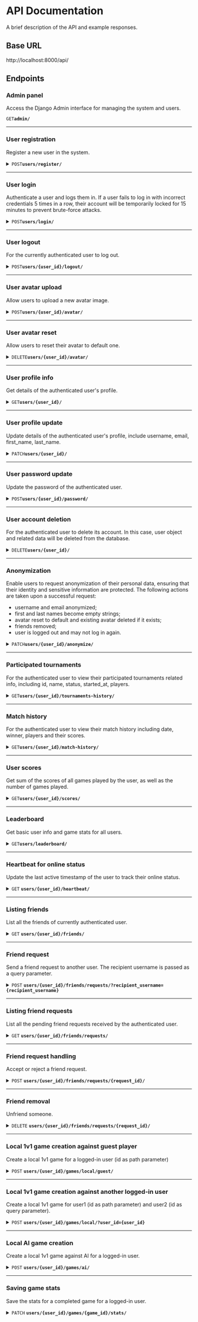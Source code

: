 # API Documentation

A brief description of the API and example responses.

## Base URL

http://localhost:8000/api/

## Endpoints

### Admin panel

Access the Django Admin interface for managing the system and users.

<code>GET</code><code><b>admin/</b></code>

---

### User registration

Register a new user in the system.

<details>
    <summary><code>POST</code><code><b>users/register/</b></code></summary>

- **Expected Request Body**:
  ```json
  {
    "username": "user1",
    "password1": "securepassword123",
    "password2": "securepassword123"
  }
  ```
- **Response**
  - **201**
    ```json
    {
      "id": 1,
      "username": "user1",
      "message": "User created."
    }
    ```
  - **400**
    ```json
    { "errors": { "username": ["A user with that username already exists."] } }
    ```
    ```json
    { "errors": { "password2": ["The two password fields didn’t match."] } }
    ```
    ```json
    {
      "errors": {
        "password2": [
          "This password is too short. It must contain at least 8 characters.",
          "This password is too common.",
          "This password is entirely numeric."
        ]
      }
    }
    ```

</details>

---

### User login

Authenticate a user and logs them in. If a user fails to log in with incorrect credentials 5 times in a row, their account will be temporarily locked for 15 minutes to prevent brute-force attacks.

<details>
    <summary><code>POST</code><code><b>users/login/</b></code></summary>

- **Expected Request Body**:
  ```json
  {
    "username": "user1",
    "password": "securepassword123"
  }
  ```
- **Response**
  - **200**
    ```json
    {
      "id": 1,
      "username": "user1",
      "message": "Login successful."
    }
    ```
  - **400**
    ```json
    { "errors": "User is already authenticated." }
    ```
  - **401**
    ```json
    { "errors": "Invalid password." }
    ```
    ```json
    { "errors": "Username does not exist." }
    ```
    ```json
    { "errors": "Username and password are required." }
    ```
  - **403**
    - When the user fails to log in due to incorrect credentials 5 times in a row
      ```json
      { "error": "Locked out due to too many login failures." }
      ```

</details>

---

### User logout

For the currently authenticated user to log out.

<details>
    <summary><code>POST</code><code><b>users/{user_id}/logout/</b></code></summary>

- **Response**
  - **200**
    ```json
    {
      "id": 1,
      "username": "user1",
      "message": "Logout successful."
    }
    ```
  - **401**
    ```json
    { "errors": "User is not authenticated." }
    ```

</details>

---

### User avatar upload

Allow users to upload a new avatar image.

<details>
    <summary><code>POST</code><code><b>users/{user_id}/avatar/</b></code></summary>

- **Expected Request Body**:
  The request should be a `multipart/form-data` request with the following field:
  `avatar: The avatar image file (JPG, JPEG, PNG) to be uploaded.`
- **Response**
  - **200**
    ```json
    {
      "id": 1,
      "username": "user1",
      "message": "Avatar updated.",
      "avatar_url": "/media/avatars/1/<filename>"
    }
    ```
  - **400**
    - When the file extension is not allowed
      ```json
      {
        "errors": {
          "avatar": [
            "File extension “gif” is not allowed. Allowed extensions are: jpg, jpeg, png."
          ]
        }
      }
      ```
    - When the file size exceeds the limit
      ```json
      {
        "errors": {
          "avatar": ["File size exceeds the limit <MAX_FILE_SIZE> MB."]
        }
      }
      ```
    - When no file is uploaded
      ```json
      { "errors": "No file uploaded." }
      ```
  - **401**
    ```json
    { "errors": "User is not authenticated." }
    ```

</details>

---

### User avatar reset

Allow users to reset their avatar to default one.

<details>
    <summary><code>DELETE</code><code><b>users/{user_id}/avatar/</b></code></summary>

- **Response**
  - **200**
    ```json
    {
      "id": 1,
      "username": "user1",
      "message": "Avatar reset.",
      "avatar_url": "/static/avatars/default.png"
    }
    ```
  - **401**
    ```json
    { "errors": "User is not authenticated." }
    ```

</details>

---

### User profile info

Get details of the authenticated user's profile.

<details>
    <summary><code>GET</code><code><b>users/{user_id}/</b></code></summary>

- **Response**
  - **200**
    ```json
    {
      "id": 1,
      "username": "user1",
      "avatar": "/media/avatars/1/<filename>",
      "email": "...",
      "first_name": "...",
      "last_name": "...",
      "total_wins": 10,
      "total_losses": 5
    }
    ```
  - **401**
    ```json
    { "errors": "User is not authenticated." }
    ```

</details>

---

### User profile update

Update details of the authenticated user's profile, include username, email, first_name, last_name.

<details>
    <summary><code>PATCH</code><code><b>users/{user_id}/</b></code></summary>

- **Expected Request Body**:
  ```json
  {
    "username": "test_update",
    "email": "test_update@email.com",
    "first_name": "test_update",
    "last_name": "test_update"
  }
  ```
- **Response**
  - **200**
    ```json
    {
      "id": 1,
      "username": "test_update",
      "message": "User profile updated."
    }
    ```
  - **401**
    ```json
    { "errors": "User is not authenticated." }
    ```

</details>

---

### User password update

Update the password of the authenticated user.

<details>
    <summary><code>POST</code><code><b>users/{user_id}/password/</b></code></summary>

- **Expected Request Body**:
  ```json
  {
    "old_password": "securepassword123",
    "new_password1": "securepassword456",
    "new_password2": "securepassword456"
  }
  ```
- **Response**
  - **200**
    ```json
    {
      "id": 1,
      "username": "user1",
      "message": "User password updated."
    }
    ```
  - **400**
    ```json
    {
      "errors": {
        "new_password2": ["The two password fields didn’t match."]
      }
    }
    ```
    ```json
    {
      "errors": {
        "new_password1": ["New password cannot be the same as the old one."]
      }
    }
    ```
  - **401**
    ```json
    { "errors": "User is not authenticated." }
    ```

</details>

---

### User account deletion

For the authenticated user to delete its account. In this case, user object and related data will be deleted from the database.

<details>
    <summary><code>DELETE</code><code><b>users/{user_id}/</b></code></summary>

- **Response**
  - **200**
    ```json
    {
      "id": 1,
      "username": "user1",
      "message": "Account deleted."
    }
    ```
  - **401**
    ```json
    { "errors": "User is not authenticated." }
    ```

</details>

---

### Anonymization

Enable users to request anonymization of their personal data, ensuring that their identity and sensitive information are protected. The following actions are taken upon a successful request:

- username and email anonymized;
- first and last names become empty strings;
- avatar reset to default and existing avatar deleted if it exists;
- friends removed;
- user is logged out and may not log in again.

<details>
    <summary><code>PATCH</code><code><b>users/{user_id}/anonymize/</b></code></summary>

- **Response**
  - **200**
    ```json
    { "message": "Your data has been anonymized. Logging out..." }
    ```
  - **400**
    ```json
    { "errors": "User is already anonymized." }
    ```
  - **401**
    ```json
    { "errors": "User is not authenticated." }
    ```

</details>

---

### Participated tournaments

For the authenticated user to view their participated tournaments related info, including id, name, status, started_at, players.

<details>
    <summary><code>GET</code><code><b>users/{user_id}/tournaments-history/</b></code></summary>

- **Response**
  - **200**
    ```json
    {
        "participated_tournaments": [
            {
                "id": 1,
                "name": "Player1's game",
                "status": "PENDING",
                "started_at": null,
                "players": [
                    "user1",
                    "user2",
                    "user3"
                ],
                "winner": "user1",
            }
            "... more items ..."
        ]
    }
    ```
  - **401**
    ```json
    { "errors": "User is not authenticated." }
    ```

</details>

---

### Match history

For the authenticated user to view their match history including date, winner, players and their scores.

<details>
    <summary><code>GET</code><code><b>users/{user_id}/match-history/</b></code></summary>

- **Response**
  - **200**
    ```json
    {
        "match_history": [
            {
                "game_id": 2,
                "date_played": "YYYY-MM-DDTHH:MM:SS.sssZ",
                "player1:": "user1",
                "player2": "user2",
                "winner": "user2",
                "player1_score": 7,
                "player2_score": 10
            },
            {
                "game_id": 1,
                "date_played": "YYYY-MM-DDTHH:MM:SS.sssZ",
                "player1:": "user1",
                "player2": "user2",
                "winner": "user1",
                "player1_score": 10,
                "player2_score": 8
            }
            "... more items ..."
        ]
    }
    ```
  - **401**
    ```json
    { "errors": "User is not authenticated." }
    ```

</details>

---

### User scores

Get sum of the scores of all games played by the user, as well as the number of games played.

<details>
    <summary><code>GET</code><code><b>users/{user_id}/scores/</b></code></summary>

- **Response**
  - **200**
    ```json
    {
        "sum_of_scores": 100,
        "total_games": 10
    }
    ```
  - **401**
    ```json
    { "errors": "User is not authenticated." }
    ```

</details>

---

### Leaderboard

Get basic user info and game stats for all users.

<details>
    <summary><code>GET</code><code><b>users/leaderboard/</b></code></summary>

- **Response**
  - **200**
    ```json
    [
        {
            "id": 1,
            "username": "user1",
            "avatar": "/media/avatars/1/<filename>",
            "total_wins": 10,
            "win_rate": 75.0,
            "rank": 1,
        },
        {
            "id": 2,
            "username": "user2",
            "avatar": "/media/avatars/2/<filename>",
            "total_wins": 10,
            "win_rate": 50.0,
            "rank": 2,
        }
        "... more items ..."
    ]
    ```

</details>

---

### Heartbeat for online status

Update the last active timestamp of the user to track their online status.

<details>
    <summary>
        <code>GET</code>
        <code><b>users/{user_id}/heartbeat/</b></code>
    </summary>

- **Response**
  - **200**
    ```json
    { "message": "Heartbeat updated." }
    ```
  - **401**
    ```json
    { "errors": "User is not authenticated." }
    ```

</details>

---

### Listing friends

List all the friends of currently authenticated user.

<details>
    <summary>
        <code>GET</code>
        <code><b>users/{user_id}/friends/</b></code>
    </summary>

- **Response**
  - **200**
    ```json
    {
        "friends": [
            {
                "id": 2,
                "username": "user2",
                "avatar": "/media/avatars/2/<filename>"
            }
            "... more items ..."
        ]
    }
    ```
  - **401**
    - When the user is not authenticated
      ```json
      { "errors": "User is not authenticated." }
      ```

</details>

---

### Friend request

Send a friend request to another user. The recipient username is passed as a query parameter.

<details>
    <summary>
        <code>POST</code>
        <code><b>users/{user_id}/friends/requests/?recipient_username={recipient_username}</b></code>
    </summary>

- **Response**
  - **201**
    ```json
    { "message": "Friend request sent." }
    ```
  - **400**
    - When the user_id in url matches the authenticated user's id
      ```json
      { "errors": "You cannot send a friend request to yourself." }
      ```
    - When no recipient_username query param is passed
      ```json
      { "errors": "Missing recipient_username query parameter." }
      ```
    - When the same request has been sent earlier
      ```json
      { "errors": "Friend request already sent." }
      ```
    - When recipient is already a friend of the user
      ```json
      { "errors": "Already friends with this user." }
      ```
  - **401**
    - When the user is not authenticated
      ```json
      { "errors": "User is not authenticated." }
      ```
  - **404**
    - When the recipient's id does not exist in database
      ```json
      { "errors": "Recipient of the friend request not found." }
      ```

</details>

---

### Listing friend requests

List all the pending friend requests received by the authenticated user.

<details>
    <summary>
        <code>GET</code>
        <code><b>users/{user_id}/friends/requests/</b></code>
    </summary>

- **Response**
  - **200**
    ```json
    {
        "friend_requests": [
            {
                "id": 1,
                "sender": "user1",
                "sent at": "YYYY-MM-DDTHH:MM:SS.sssZ"
            }
            "... more items ..."
        ]
    }
    ```
  - **401**
    ```json
    { "errors": "User is not authenticated." }
    ```

</details>

---

### Friend request handling

Accept or reject a friend request.

<details>
    <summary>
        <code>POST</code>
        <code><b>users/{user_id}/friends/requests/{request_id}/</b></code>
    </summary>

- **Expected Request Body**:
  ```json
  { "accepted": true }
  ```
  - `accepted` (**boolean**): Can be **true** or **false** depending on whether the user accepts or rejects.
- **Response**
  - **200**
    ```json
    { "message": "Friend request accepted/rejected." }
    ```
  - **401**
    ```json
    { "errors": "User is not authenticated." }
    ```
  - **404**
    ```json
    { "errors": "friend request not found" }
    ```

</details>

---

### Friend removal

Unfriend someone.

<details>
    <summary>
        <code>DELETE</code>
        <code><b>users/{user_id}/friends/requests/{request_id}/</b></code>
    </summary>

- **Response**
  - **204**
  - **400**
    ```json
    { "errors": "Not friends with this user(id=5)." }
    ```
  - **401**
    ```json
    { "errors": "User is not authenticated." }
    ```

</details>

---

### Local 1v1 game creation against guest player

Create a local 1v1 game for a logged-in user (id as path parameter)

<details>
    <summary>
        <code>POST</code>
        <code><b>users/{user_id}/games/local/guest/</b></code>
    </summary>

- **Response**
  - **201**
    ```json
    {
      "message": "Local game created.",
      "game_id": 1
    }
    ```
  - **401**
    ```json
    { "errors": "User is not authenticated." }
    ```

</details>

---

### Local 1v1 game creation against another logged-in user

Create a local 1v1 game for user1 (id as path parameter) and user2 (id as query parameter).

<details>
    <summary>
        <code>POST</code>
        <code><b>users/{user_id}/games/local/?user_id={user_id}</b></code>
    </summary>

- **Response**
  - **201**
    ```json
    {
      "message": "Local game created.",
      "game_id": 1
    }
    ```
  - **400**
    ```json
    { "errors": "player1 and player2 cannot be the same user." }
    ```
  - **401**
    ```json
    { "errors": "User is not authenticated." }
    ```
  - **404**
    ```json
    { "errors": "User not found with user_id 42." }
    ```

</details>

---

### Local AI game creation

Create a local 1v1 game against AI for a logged-in user.

<details>
    <summary>
        <code>POST</code>
        <code><b>users/{user_id}/games/ai/</b></code>
    </summary>

- **Response**
  - **201**
    ```json
    {
      "message": "AI game created.",
      "game_id": 2
    }
    ```
  - **401**
    ```json
    { "errors": "User is not authenticated." }
    ```

</details>

---

### Saving game stats

Save the stats for a completed game for a logged-in user.

<details>
    <summary>
        <code>PATCH</code>
        <code><b>users/{user_id}/games/{game_id}/stats/</b></code>
    </summary>

- **Expected Request Body**:
  ```json
  {
    "player1_score": 6,
    "player2_score": 10
  }
  ```

````

- **Response**
  - **200**
    ```json
    { "message": "Game stats saved." }
    ```
  - **400**
    - When the data in Json payload is malformed
      ```json
      { "errors": "Invalid JSON input." }
      ```
    - When errors occur during the form validation
      ```json
      {
        "errors": {
          "player2_score": ["This field is required."]
        }
      }
      ```
  - **401**
    ```json
    { "errors": "User is not authenticated." }
    ```
  - **403**
    - When the logged-in user is not a player of the game
      ```json
      { "errors": "You are not part of this game." }
      ```
  - **404**
    ```json
    { "errors": "Game not found." }
    ```

</details>

---

### Tournament creation

Create a tournament.

<details>
    <summary>
        <code>POST</code>
        <code><b>tournaments/?user_id={user_id}</b></code>
    </summary>

- **Expected Request Body**:
  ```json
  {
    "tournament_name": "",
    "display_name": "player1"
  }
  ```
- **Response**
  - **201**
    ```json
    {
      "message": "Tournament created.",
      "tournament_id": 1,
      "tournament_name": "player1's tournament"
    }
    ```
  - **400**
    - When the data in Json payload is malformed
      ```json
      { "errors": "Invalid JSON input." }
      ```
    - When errors occur during the form validation
      ```json
      {
        "errors": {
          "display_name": ["This field is required."]
        }
      }
      ```
    - When user_id is not passed as query param
      ```json
      { "errors": "Missing user_id query parameter." }
      ```
    - When invalid user_id is passed, e.g. a string
      ```json
      { "errors": "Invalid user_id value passed in query param." }
      ```
  - **401**
    ```json
    { "errors": "User is not authenticated." }
    ```
  - **404**
    - When user is not found with given user_id
      ```json
      { "errors": "User not found with user_id {user_id}." }
      ```

</details>

---

### Tournament joining

Join a tournament.

<details>
    <summary>
        <code>PATCH</code>
        <code><b>tournaments/{id}/players/?user_id={user_id}</b></code>
    </summary>

- **Expected Request Body**:
  ```json
  { "display_name": "player2" }
  ```
- **Response**
  - **200**
    ```json
    {
      "message": "player2 joined tournament.",
      "tournament_id": 1,
      "tournament_name": "player1's tournament"
    }
    ```
  - **400**
    ```json
    { "errors": "Invalid JSON input." }
    ```
    ```json
    {
      "errors": {
        "display_name": ["This field is required."]
      }
    }
    ```
    ```json
    { "errors": "Missing user_id query parameter." }
    ```
    ```json
    { "errors": "Invalid user_id value passed in query param." }
    ```
    ```json
    { "errors": "['Tournament has already started/completed.']" }
    ```
    ```json
    { "errors": "['Tournament is full']" }
    ```
    ```json
    { "errors": "['You are already in this tournament.']" }
    ```
    ```json
    {
      "errors": "['Display name is already taken in this tournament. Choose another.']"
    }
    ```
  - **401**
    ```json
    { "errors": "User is not authenticated." }
    ```
  - **404**
    ```json
    { "errors": "User not found with user_id {user_id}." }
    ```
    ```json
    { "errors": "Tournament not found with tournament_id {tournament_id}." }
    ```

</details>

---

### Tournament commencement

Start a tournament.

<details>
    <summary>
        <code>PATCH</code>
        <code><b>tournaments/{id}/start/?user_id={user_id}</b></code>
    </summary>

- **Response**
  - **200**
    ```json
    {
      "message": "Tournament started.",
      "tournament_id": 1,
      "tournament_name": "player1's tournament"
    }
    ```
  - **400**
    ```json
    { "errors": "Missing user_id query parameter." }
    ```
    ```json
    { "errors": "Invalid user_id value passed in query param." }
    ```
    ```json
    { "errors": "['Tournament has already started/completed.']" }
    ```
    ```json
    { "errors": "['Cannot start tournament with less than 3 players.']" }
    ```
    ```json
    { "errors": "['Only tournament players can start the tournament.']" }
    ```
  - **401**
    ```json
    { "errors": "User is not authenticated." }
    ```
  - **404**
    ```json
    { "errors": "User not found with user_id {user_id}." }
    ```
    ```json
    { "errors": "Tournament not found with tournament_id {tournament_id}." }
    ```

</details>

---

### Tournament stats saving

Save the stats of a completed tournament.

<details>
    <summary>
        <code>PATCH</code>
        <code><b>tournaments/{id}/stats/?user_id={user_id}</b></code>
    </summary>

- **Expected Request Body**:
  ```json
  { "winner_id": 2 }
  ```
- **Response**
  - **200**
    ```json
    {
      "message": "Tournament stats saved.",
      "tournament_id": 1,
      "tournament_name": "player1's tournament"
    }
    ```
  - **400**
    ```json
    { "errors": "Invalid JSON input." }
    ```
    ```json
    { "errors": "Missing winner_id field in request body." }
    ```
    ```json
    { "errors": "Missing user_id query parameter." }
    ```
    ```json
    { "errors": "Invalid user_id value passed in query param." }
    ```
    ```json
    { "errors": "['Only tournament players can save stats.']" }
    ```
    ```json
    { "errors": "['Tournament is not active.']" }
    ```
    ```json
    { "errors": "['Winner must be a player in the tournament.']" }
    ```
  - **401**
    ```json
    { "errors": "User is not authenticated." }
    ```
  - **404**
    ```json
    { "errors": "User not found with user_id {user_id}." }
    ```
    ```json
    { "errors": "Tournament not found with tournament_id {tournament_id}." }
    ```
    ```json
    { "errors": "Winner not found with winner_id {winner_id}." }
    ```

</details>

---

### Get guest player id

<details>
    <summary>
        <code>GET</code>
        <code><b>get-guest-id/</b></code>
    </summary>

- **Response**
  - **200**
    ```json
    { "id": 1 }
    ```
  - **404**
    ```json
    { "errors": "Guest player not found." }
    ```

</details>
````

---

### Get data of all logged-in users

<details>
    <summary>
        <code>GET</code>
        <code><b>users/</b></code>
    </summary>

- **Response**
  - **200**
    ```json
    {
        "users": [
            {
                "id": 3,
                "username": "test1"
            },
            {
                "id": 4,
                "username": "test2"
            },
            "... more items ..."
        ]
    }
    ```

</details>
````